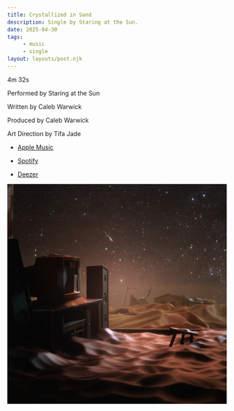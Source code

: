 ```yaml
---
title: Crystallized in Sand
description: Single by Staring at the Sun.
date: 2025-04-30
tags:
     - music
     - single
layout: layouts/post.njk
---
```


<div class="post-columns">
  <div>
    <p>4m 32s</p>
    <p>Performed by Staring at the Sun</p>
    <p>Written by Caleb Warwick</p>
    <p>Produced by Caleb Warwick</p>
    <p>Art Direction by Tifa Jade</p>
  </div>
  <div>
    <ul>
      <li><p><a href="https://music.apple.com/us/album/crystallized-in-sand-single/1810415287" target="_blank">Apple Music</a></p></li>
      <li><p><a href="https://open.spotify.com/album/3R0txeK552TVDcNa8dWc3c" target="_blank">Spotify</a></p></li>
      <li><p><a href="https://www.deezer.com/us/album/747088731" target="_blank">Deezer</a></p></li>
    </ul>
  </div>
</div>

<picture>
  <source srcset="/img/crystallized.webp" type="image/webp">
  <source srcset="/img/crystallized.jpg" type="image/jpeg">
  <img src="/img/crystallized.jpg" alt="A female figure covered in flowers sits in front of a tv screen shining bright light directly at her, with rays of a sun emerging from the tv set.">
</picture>
